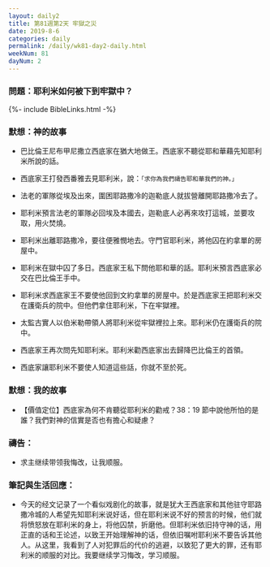 ```yaml
---
layout: daily2
title: 第81週第2天 牢獄之災
date: 2019-8-6
categories: daily
permalink: /daily/wk81-day2-daily.html
weekNum: 81
dayNum: 2
---
```


### 問題：耶利米如何被下到牢獄中？

{%- include BibleLinks.html -%}

### 默想：神的故事
+ 巴比倫王尼布甲尼撒立西底家在猶大地做王。西底家不聽從耶和華藉先知耶利米所說的話。

+ 西底家王打發西番雅去見耶利米，說：`「求你為我們禱告耶和華我們的神。」`

+ 法老的軍隊從埃及出來，圍困耶路撒冷的迦勒底人就拔營離開耶路撒冷去了。

+ 耶利米預言法老的軍隊必回埃及本國去，迦勒底人必再來攻打這城，並要攻取，用火焚燒。

+ 耶利米出離耶路撒冷，要往便雅憫地去。守門官耶利米，將他囚在約拿單的房屋中。

+ 耶利米在獄中囚了多日。西底家王私下問他耶和華的話。耶利米預言西底家必交在巴比倫王手中。

+ 耶利米求西底家王不要使他回到文約拿單的房屋中。於是西底家王把耶利米交在護衛兵的院中。但他們拿住耶利米，下在牢獄裡。

+ 太監古實人以伯米勒帶領人將耶利米從牢獄裡拉上來。耶利米仍在護衛兵的院中。

+ 西底家王再次問先知耶利米。耶利米勸西底家出去歸降巴比倫王的首領。

+ 西底家讓耶利米不要使人知道這些話，你就不至於死。


### 默想：我的故事
+ 【價值定位】西底家為何不肯聽從耶利米的勸戒？38：19 節中說他所怕的是誰？我們對神的信實是否也有擔心和疑慮？


### 禱告：

+ 求主继续带领我悔改，让我顺服。

### 筆記與生活回應：

+ 今天的经文记录了一个看似戏剧化的故事，就是犹大王西底家和其他驻守耶路撒冷城的人希望先知耶利米说好话，但在耶利米说不好的预言的时候，他们就将愤怒放在耶利米的身上，将他囚禁，折磨他。但耶利米依旧持守神的话，用正直的话和王论述，以致王开始理解神的话，但依旧嘱咐耶利米不要告诉其他人。从这里，我看到了人对犯罪后的代价的逃避，以致犯了更大的罪，还有耶利米的顺服的对比。我要继续学习悔改，学习顺服。

